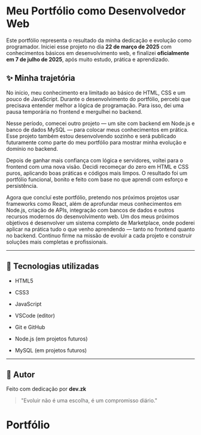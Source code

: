 # Meu Portfólio como Desenvolvedor Web

Este portfólio representa o resultado da minha dedicação e evolução como programador. Iniciei esse projeto no dia **22 de março de 2025** com conhecimentos básicos em desenvolvimento web, e finalizei **oficialmente em 7 de julho de 2025**, após muito estudo, prática e aprendizado.

## ✨ Minha trajetória

No início, meu conhecimento era limitado ao básico de HTML, CSS e um pouco de JavaScript. Durante o desenvolvimento do portfólio, percebi que precisava entender melhor a lógica de programação. Para isso, dei uma pausa temporária no frontend e mergulhei no backend.

Nesse período, comecei outro projeto — um site com backend em Node.js e banco de dados MySQL — para colocar meus conhecimentos em prática. Esse projeto também estou desenvolvendo sozinho e será publicado futuramente como parte do meu portfólio para mostrar minha evolução e domínio no backend.

Depois de ganhar mais confiança com lógica e servidores, voltei para o frontend com uma nova visão. Decidi recomeçar do zero em HTML e CSS puros, aplicando boas práticas e códigos mais limpos. O resultado foi um portfólio funcional, bonito e feito com base no que aprendi com esforço e persistência.

Agora que concluí este portfólio, pretendo nos próximos projetos usar frameworks como React, além de aprofundar meus conhecimentos em Node.js, criação de APIs, integração com bancos de dados e outros recursos modernos do desenvolvimento web. Um dos meus próximos objetivos é desenvolver um sistema completo de Marketplace, onde poderei aplicar na prática tudo o que venho aprendendo — tanto no frontend quanto no backend. Continuo firme na missão de evoluir a cada projeto e construir soluções mais completas e profissionais.

---

## 🚀 Tecnologias utilizadas

- HTML5
- CSS3
- JavaScript
- VSCode (editor)
- Git e GitHub

- Node.js (em projetos futuros)
- MySQL (em projetos futuros)
---

## 📌 Autor

Feito com dedicação por **dev.zk**

> "Evoluir não é uma escolha, é um compromisso diário."
# Portfólio

